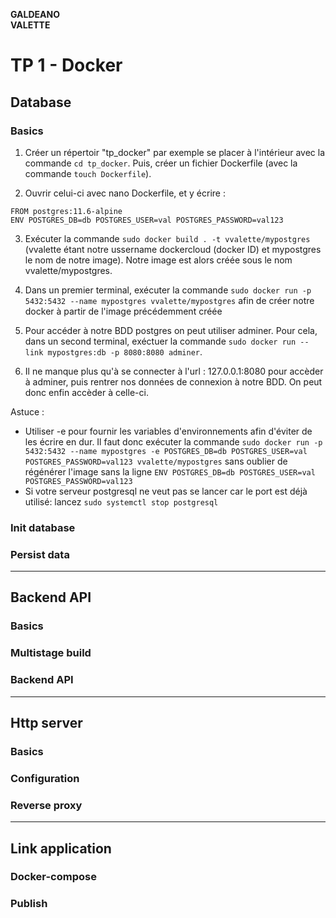 **GALDEANO**  
**VALETTE**
# TP 1 - Docker

## Database
### Basics


1. Créer un répertoir "tp_docker" par exemple se placer à l'intérieur avec la commande `cd tp_docker`. Puis, créer un fichier Dockerfile (avec la commande `touch Dockerfile`).

2. Ouvrir celui-ci avec nano Dockerfile, et y écrire : 
~~~ 
FROM postgres:11.6-alpine
ENV POSTGRES_DB=db POSTGRES_USER=val POSTGRES_PASSWORD=val123
~~~

3. Exécuter la commande `sudo docker build . -t vvalette/mypostgres` (vvalette étant notre ussername dockercloud (docker ID) et mypostgres le nom de notre image). Notre image est alors créée sous le nom vvalette/mypostgres.

4. Dans un premier terminal, exécuter la commande `sudo docker run -p 5432:5432 --name mypostgres vvalette/mypostgres` afin de créer notre docker à partir de l'image précédemment créée

5. Pour accéder à notre BDD postgres on peut utiliser adminer. Pour cela, dans un second terminal, exéctuer la commande `sudo docker run --link mypostgres:db -p 8080:8080 adminer`.

6. Il ne manque plus qu'à se connecter à l'url : 127.0.0.1:8080 pour accèder à adminer, puis rentrer nos données de connexion à notre BDD. On peut donc enfin accèder à celle-ci.

Astuce : 
- Utiliser -e pour fournir les variables d'environnements afin d'éviter de les écrire en dur. Il faut donc exécuter la commande `sudo docker run -p 5432:5432 --name mypostgres -e POSTGRES_DB=db POSTGRES_USER=val POSTGRES_PASSWORD=val123 vvalette/mypostgres` sans oublier de régénérer l'image sans la ligne `ENV POSTGRES_DB=db POSTGRES_USER=val POSTGRES_PASSWORD=val123`
- Si votre serveur postgresql ne veut pas se lancer car le port est déjà utilisé: lancez  `sudo systemctl stop postgresql`

### Init database
### Persist data

---

## Backend API
### Basics
### Multistage build
### Backend API

---

## Http server
### Basics
### Configuration
### Reverse proxy

---

## Link application
### Docker-compose
### Publish

